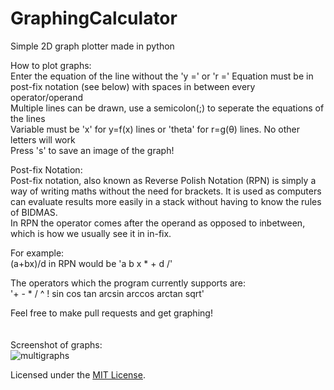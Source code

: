 # GraphingCalculator
Simple 2D graph plotter made in python

How to plot graphs:  
Enter the equation of the line without the 'y =' or 'r =' 
Equation must be in post-fix notation (see below) with spaces in between every operator/operand  
Multiple lines can be drawn, use a semicolon(;) to seperate the equations of the lines  
Variable must be 'x' for y=f(x) lines or 'theta' for r=g(θ) lines. No other letters will work  
Press 's' to save an image of the graph! 
    
Post-fix Notation:  
Post-fix notation, also known as Reverse Polish Notation (RPN) is simply a way of writing maths without the need for brackets. It is used as computers can evaluate results more easily in a stack without having to know the rules of BIDMAS.  
In RPN the operator comes after the operand as opposed to inbetween, which is how we usually see it in in-fix.  
  
For example:  
(a+bx)/d in RPN would be 'a b x * + d /'  

The operators which the program currently supports are:  
'+ - * / ^ ! sin cos tan arcsin arccos arctan sqrt'  
  
Feel free to make pull requests and get graphing!
<br /><br /><br />
Screenshot of graphs:  
![multigraphs](https://user-images.githubusercontent.com/27488093/37825501-f4d42fc6-2e87-11e8-8196-48cac9590195.png)

Licensed under the [MIT License](LICENSE).
